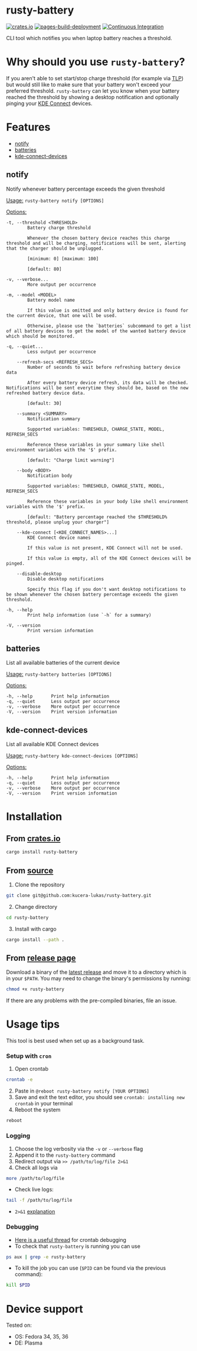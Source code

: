 # rusty-battery

[![crates.io](https://img.shields.io/crates/v/rusty-battery?logo=rust)](https://crates.io/crates/rusty-battery)
[![pages-build-deployment](https://github.com/kucera-lukas/rusty-battery/actions/workflows/pages/pages-build-deployment/badge.svg)](https://rustybattery.lukaskucera.com)
[![Continuous Integration](https://github.com/kucera-lukas/rusty-battery/actions/workflows/ci.yml/badge.svg)](https://github.com/kucera-lukas/rusty-battery/actions/workflows/ci.yml)

CLI tool which notifies you when laptop battery reaches a threshold.

# Why should you use `rusty-battery`?

If you aren't able to set start/stop charge threshold
(for example via [TLP](https://linrunner.de/tlp/)) but would still like to
make sure that your battery won't exceed your preferred threshold.
`rusty-battery` can let you know when your battery reached the threshold by
showing a desktop notification and optionally pinging your
[KDE Connect](https://kdeconnect.kde.org/) devices.

# Features

- [notify](#notify)
- [batteries](#batteries)
- [kde-connect-devices](#kde-connect-devices)

## notify

Notify whenever battery percentage exceeds the given threshold

<ins>Usage:</ins> `rusty-battery notify [OPTIONS]`

<ins>Options:</ins>

    -t, --threshold <THRESHOLD>
            Battery charge threshold

            Whenever the chosen battery device reaches this charge threshold and will be charging, notifications will be sent, alerting that the charger should be unplugged.

            [minimum: 0] [maximum: 100]

            [default: 80]

    -v, --verbose...
            More output per occurrence

    -m, --model <MODEL>
            Battery model name

            If this value is omitted and only battery device is found for the current device, that one will be used.

            Otherwise, please use the `batteries` subcommand to get a list of all battery devices to get the model of the wanted battery device which should be monitored.

    -q, --quiet...
            Less output per occurrence

        --refresh-secs <REFRESH_SECS>
            Number of seconds to wait before refreshing battery device data

            After every battery device refresh, its data will be checked. Notifications will be sent everytime they should be, based on the new refreshed battery device data.

            [default: 30]

        --summary <SUMMARY>
            Notification summary

            Supported variables: THRESHOLD, CHARGE_STATE, MODEL, REFRESH_SECS

            Reference these variables in your summary like shell environment variables with the '$' prefix.

            [default: "Charge limit warning"]

        --body <BODY>
            Notification body

            Supported variables: THRESHOLD, CHARGE_STATE, MODEL, REFRESH_SECS

            Reference these variables in your body like shell environment variables with the '$' prefix.

            [default: "Battery percentage reached the $THRESHOLD% threshold, please unplug your charger"]

        --kde-connect [<KDE_CONNECT_NAMES>...]
            KDE Connect device names

            If this value is not present, KDE Connect will not be used.

            If this value is empty, all of the KDE Connect devices will be pinged.

        --disable-desktop
            Disable desktop notifications

            Specify this flag if you don't want desktop notifications to be shown whenever the chosen battery percentage exceeds the given threshold.

    -h, --help
            Print help information (use `-h` for a summary)

    -V, --version
            Print version information

## batteries

List all available batteries of the current device

<ins>Usage:</ins> `rusty-battery batteries [OPTIONS]`

<ins>Options:</ins>

    -h, --help       Print help information
    -q, --quiet      Less output per occurrence
    -v, --verbose    More output per occurrence
    -V, --version    Print version information

## kde-connect-devices

List all available KDE Connect devices

<ins>Usage:</ins> `rusty-battery kde-connect-devices [OPTIONS]`

<ins>Options:</ins>

    -h, --help       Print help information
    -q, --quiet      Less output per occurrence
    -v, --verbose    More output per occurrence
    -V, --version    Print version information

# Installation

## From [crates.io](https://crates.io/crates/rusty-battery)

```sh
cargo install rusty-battery
```

## From [source](https://github.com/kucera-lukas/rusty-battery)

1. Clone the repository

```sh
git clone git@github.com:kucera-lukas/rusty-battery.git
```

2. Change directory

```sh
cd rusty-battery
```

3. Install with cargo

```sh
cargo install --path .
```

## From [release page](https://github.com/kucera-lukas/rusty-battery/releases)

Download a binary of the
[latest release](https://github.com/kucera-lukas/rusty-battery/releases/latest)
and move it to a directory which is in your `$PATH`.
You may need to change the binary's permissions by running:

```sh
chmod +x rusty-battery
```

If there are any problems with the pre-compiled binaries, file an issue.

# Usage tips

This tool is best used when set up as a background task.

### Setup with `cron`

1. Open crontab

```sh
crontab -e
```

2. Paste in `@reboot rusty-battery notify [YOUR OPTIONS]`
3. Save and exit the text editor, you should
   see `crontab: installing new crontab` in your terminal
4. Reboot the system

```sh
reboot
```

### Logging

1. Choose the log verbosity via the `-v` or `--verbose` flag
2. Append it to the `rusty-battery` command
3. Redirect output via `>> /path/to/log/file 2>&1`
4. Check all logs via

```sh
more /path/to/log/file
```

- Check live logs:

```sh
tail -f /path/to/log/file
```

- `2>&1` [explanation](https://stackoverflow.com/questions/818255/in-the-shell-what-does-21-mean)

### Debugging

- [Here is a useful thread](https://askubuntu.com/questions/23009/why-crontab-scripts-are-not-working)
  for crontab debugging
- To check that `rusty-battery` is running you can use

```sh
ps aux | grep -e rusty-battery
```

- To kill the job you can use (`$PID` can be found via the previous command):

```sh
kill $PID
```

# Device support

Tested on:

- OS: Fedora 34, 35, 36
- DE: Plasma
